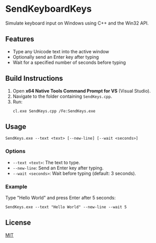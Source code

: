 # SendKeyboardKeys

Simulate keyboard input on Windows using C++ and the Win32 API.

## Features

- Type any Unicode text into the active window
- Optionally send an Enter key after typing
- Wait for a specified number of seconds before typing

## Build Instructions

1. Open **x64 Native Tools Command Prompt for VS** (Visual Studio).
2. Navigate to the folder containing `SendKeys.cpp`.
3. Run:
   ```
   cl.exe SendKeys.cpp /Fe:SendKeys.exe
   ```

## Usage

```
SendKeys.exe --text <text> [--new-line] [--wait <seconds>]
```

### Options

- `--text <text>`: The text to type.
- `--new-line`: Send an Enter key after typing.
- `--wait <seconds>`: Wait before typing (default: 3 seconds).

### Example

Type "Hello World" and press Enter after 5 seconds:

```
SendKeys.exe --text "Hello World" --new-line --wait 5
```

## License

[MIT](LICENSE)
